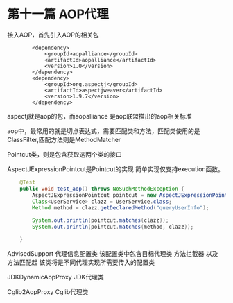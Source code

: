 # 第十一篇 AOP代理
接入AOP，首先引入AOP的相关包
```maven
        <dependency>
            <groupId>aopalliance</groupId>
            <artifactId>aopalliance</artifactId>
            <version>1.0</version>
        </dependency>
        <dependency>
            <groupId>org.aspectj</groupId>
            <artifactId>aspectjweaver</artifactId>
            <version>1.9.7</version>
        </dependency>
```
aspectj就是aop的包，而aopalliance 是aop联盟推出的aop相关标准

aop中，最常用的就是切点表达式，需要匹配类和方法，匹配类使用的是ClassFilter,匹配方法则是MethodMatcher

Pointcut类，则是包含获取这两个类的接口

AspectJExpressionPointcut是Pointcut的实现 简单实现仅支持execution函数。

```java
    @Test
    public void test_aop() throws NoSuchMethodException {
        AspectJExpressionPointcut pointcut = new AspectJExpressionPointcut("execution(* org.springframework.test.bean.UserService.*(..))");
        Class<UserService> clazz = UserService.class;
        Method method = clazz.getDeclaredMethod("queryUserInfo");

        System.out.println(pointcut.matches(clazz));
        System.out.println(pointcut.matches(method, clazz));

    }
```

AdvisedSupport 代理信息配置类
该配置类中包含目标代理类 方法拦截器 以及 方法匹配起
该类将是不同代理实现所需要传入的配置类

JDKDynamicAopProxy JDK代理类

Cglib2AopProxy  Cglib代理类